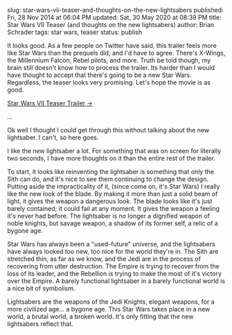 slug: star-wars-vii-teaser-and-thoughts-on-the-new-lightsabers
published: Fri, 28 Nov 2014 at 06:04 PM
updated: Sat, 30 May 2020 at 08:39 PM
title: Star Wars VII Teaser (and thoughts on the new lightsabers) 
author: Brian Schrader
tags: star wars, teaser
status: publish

It looks good. As a few people on Twitter have said, this trailer feels more like Star Wars than the prequels did, and I'd have to agree. There's X-Wings, the Millennium Falcon, Rebel pilots, and more. Truth be told though, my brain still doesn't know how to process the trailer. Its harder than I would have thought to accept that there's going to be a new Star Wars. Regardless, the teaser looks very promising. Let's hope the movie is as good.

[Star Wars VII Teaser Trailer &#8594;](https://www.youtube.com/watch?v=OMOVFvcNfvE)

...

Ok well I thought I could get through this without talking about the new lightsaber. I can't, so here goes.

I like the new lightsaber a lot. For something that was on screen for literally two seconds, I have more thoughts on it than the entire rest of the trailer.

To start, it looks like reinventing the lightsaber is something that only the Sith can do, and it's nice to see them continuing to change the design. Putting aside the impracticality of it, (since come on, it's Star Wars) I really like the new look of the blade. By making it more than just a solid beam of light, it gives the weapon a dangerous look. The blade looks like it's just barely contained; it could fail at any moment. It gives the weapon a feeling it's never had before. The lightsaber is no longer a dignified weapon of noble knights, but savage weapon, a shadow of its former self, a relic of a bygone age.

Star Wars has always been a "used-future" universe, and the lightsabers have always looked too new, too nice for the world they're in. The Sith are stretched thin, as far as we know, and the Jedi are in the process of recovering from utter destruction. The Empire is trying to recover from the loss of its leader, and the Rebellion is trying to make the most of it's victory over the Empire. A barely functional lightsaber in a barely functional world is a nice bit of symbolism. 

Lightsabers are the weapons of the Jedi Knights, elegant weapons, for a more civilized age... a bygone age. This Star Wars takes place in a new world, a brutal world, a broken world. It's only fitting that the new lightsabers reflect that.